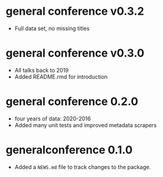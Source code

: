# general conference v0.3.2

* Full data set, no missing titles

# general conference v0.3.0

* All talks back to 2019
* Added README.rmd for introduction

# general conference 0.2.0

* four years of data: 2020-2016
* Added many unit tests and improved metadata scrapers

# generalconference 0.1.0

* Added a `NEWS.md` file to track changes to the package.
